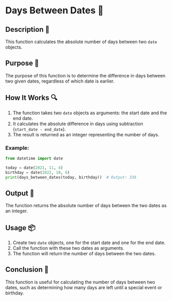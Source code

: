 # Days Between Dates 📅

## Description 📝

This function calculates the absolute number of days between two `date` objects.

## Purpose 🎯

The purpose of this function is to determine the difference in days between two given dates, regardless of which date is earlier.

## How It Works 🔍

1. The function takes two `date` objects as arguments: the start date and the end date.
2. It calculates the absolute difference in days using subtraction (`start_date - end_date`).
3. The result is returned as an integer representing the number of days.

### Example:

```python
from datetime import date

today = date(2021, 11, 4)
birthday = date(2022, 10, 6)
print(days_between_dates(today, birthday))  # Output: 336
```

## Output 📜

The function returns the absolute number of days between the two dates as an integer.

## Usage 📦

1. Create two `date` objects, one for the start date and one for the end date.
2. Call the function with these two dates as arguments.
3. The function will return the number of days between the two dates.

## Conclusion 🚀

This function is useful for calculating the number of days between two dates, such as determining how many days are left until a special event or birthday.
